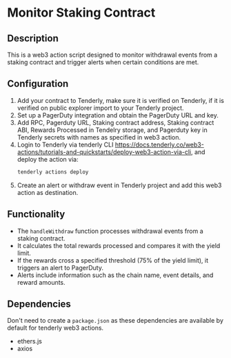 # Monitor Staking Contract
## Description
This is a web3 action script designed to monitor withdrawal events from a staking contract and trigger alerts when certain conditions are met.

## Configuration
1. Add your contract to Tenderly, make sure it is verified on Tenderly, if it is verified on public explorer import to your Tenderly project.
2. Set up a PagerDuty integration and obtain the PagerDuty URL and key.
3. Add RPC, Pagerduty URL, Staking contract address, Staking contract ABI, Rewards Processed in Tendelry storage, and Pagerduty key in Tenderly secrets with names as specified in web3 action.
4. Login to Tenderly via tenderly CLI https://docs.tenderly.co/web3-actions/tutorials-and-quickstarts/deploy-web3-action-via-cli, and deploy the action via:
    ```bash
    tenderly actions deploy
    ```
5. Create an alert or withdraw event in Tenderly project and add this web3 action as destination.

## Functionality
- The `handleWithdraw` function processes withdrawal events from a staking contract.
- It calculates the total rewards processed and compares it with the yield limit.
- If the rewards cross a specified threshold (75% of the yield limit), it triggers an alert to PagerDuty.
- Alerts include information such as the chain name, event details, and reward amounts.

## Dependencies
Don't need to create a `package.json` as these dependencies are available by default for tenderly web3 actions.
- ethers.js
- axios
